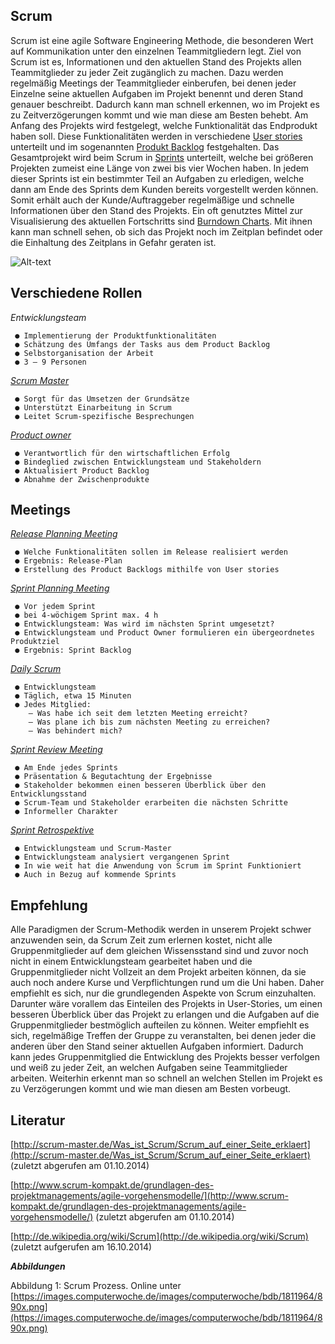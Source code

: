 Scrum
--

Scrum ist eine agile Software Engineering Methode, die besonderen Wert auf Kommunikation unter den einzelnen Teammitgliedern legt. Ziel von Scrum ist es, Informationen und den aktuellen Stand des Projekts allen Teammitglieder zu jeder Zeit zugänglich zu machen.
Dazu werden regelmäßig Meetings der Teammitglieder einberufen, bei denen jeder Einzelne seine aktuellen Aufgaben im Projekt benennt und deren Stand genauer beschreibt.
Dadurch kann man schnell erkennen, wo im Projekt es zu Zeitverzögerungen kommt und wie man diese am Besten behebt.
Am Anfang des Projekts wird festgelegt, welche Funktionalität das Endprodukt haben soll. Diese Funktionalitäten werden in verschiedene [User stories](http://de.wikipedia.org/wiki/Scrum#User_Story) unterteilt und im sogenannten [Produkt Backlog](http://scrum-fibel.de/artefakte/product%20backlog.html) festgehalten.
Das Gesamtprojekt wird beim Scrum in  [Sprints](http://scrum-master.de/Scrum-Meetings/Sprint) unterteilt, welche bei größeren Projekten zumeist eine Länge von zwei bis vier Wochen haben.
In jedem dieser Sprints ist ein bestimmter Teil an Aufgaben zu erledigen, welche dann am Ende des Sprints dem Kunden bereits vorgestellt werden können. Somit erhält auch der Kunde/Auftraggeber regelmäßige und schnelle Informationen über den Stand des Projekts. 
Ein oft genutztes Mittel zur Visualisierung des aktuellen Fortschritts sind [Burndown Charts]().
Mit ihnen kann man schnell sehen, ob sich das Projekt noch im Zeitplan befindet oder die Einhaltung des Zeitplans in Gefahr geraten ist. 


![Alt-text](https://images.computerwoche.de/images/computerwoche/bdb/1811964/890x.png)

 Verschiedene Rollen
-

_Entwicklungsteam_

	 ● Implementierung der Produktfunktionalitäten
	 ● Schätzung des Umfangs der Tasks aus dem Product Backlog
	 ● Selbstorganisation der Arbeit
	 ● 3 – 9 Personen
	   

_[Scrum Master](http://scrum-master.de/Scrum-Rollen/Scrum-Rollen_ScrumMaster)_

	 ● Sorgt für das Umsetzen der Grundsätze
	 ● Unterstützt Einarbeitung in Scrum 
	 ● Leitet Scrum-spezifische Besprechungen

_[Product owner](http://scrum-master.de/Scrum-Rollen/Scrum-Rollen_Product_Owner)_

	 ● Verantwortlich für den wirtschaftlichen Erfolg
     ● Bindeglied zwischen Entwicklungsteam und Stakeholdern
	 ● Aktualisiert Product Backlog
	 ● Abnahme der Zwischenprodukte

Meetings
-

[_Release Planning Meeting_](http://scrum-master.de/Scrum-Meetings/Sprint_Planning_Meeting)

	 ● Welche Funktionalitäten sollen im Release realisiert werden
	 ● Ergebnis: Release-Plan
	 ● Erstellung des Product Backlogs mithilfe von User stories

[_Sprint Planning Meeting_](http://scrum-master.de/Scrum-Meetings/Sprint_Planning_Meeting)

	 ● Vor jedem Sprint 
	 ● bei 4-wöchigem Sprint max. 4 h
	 ● Entwicklungsteam: Was wird im nächsten Sprint umgesetzt?
	 ● Entwicklungsteam und Product Owner formulieren ein übergeordnetes Produktziel
     ● Ergebnis: Sprint Backlog

[_Daily Scrum_](http://scrum-master.de/Scrum-Meetings/Daily_Scrum_Meeting)

	 ● Entwicklungsteam
	 ● Täglich, etwa 15 Minuten
	 ● Jedes Mitglied:
		– Was habe ich seit dem letzten Meeting erreicht?
		– Was plane ich bis zum nächsten Meeting zu erreichen?
		– Was behindert mich?

[_Sprint Review Meeting_](http://scrum-master.de/Scrum-Meetings/Sprint_Review_Meeting)

	 ● Am Ende jedes Sprints
	 ● Präsentation & Begutachtung der Ergebnisse 
	 ● Stakeholder bekommen einen besseren Überblick über den Entwicklungsstand
	 ● Scrum-Team und Stakeholder erarbeiten die nächsten Schritte
	 ● Informeller Charakter

[_Sprint Retrospektive_](http://de.wikipedia.org/wiki/Scrum#Sprint_Retrospektive)

	 ● Entwicklungsteam und Scrum-Master
	 ● Entwicklungsteam analysiert vergangenen Sprint
	 ● In wie weit hat die Anwendung von Scrum im Sprint Funktioniert
	 ● Auch in Bezug auf kommende Sprints



Empfehlung
-

Alle Paradigmen der Scrum-Methodik werden in unserem Projekt schwer anzuwenden sein,
da Scrum Zeit zum erlernen kostet, nicht alle Gruppenmitglieder auf dem gleichen Wissensstand sind und zuvor noch nicht in einem Entwicklungsteam
gearbeitet haben und  die Gruppenmitglieder nicht Vollzeit an dem Projekt arbeiten können, da sie auch noch andere Kurse und Verpflichtungen
rund um die Uni haben. Daher empfiehlt es sich, nur die grundlegenden Aspekte von Scrum einzuhalten.
Darunter wäre vorallem das Einteilen des Projekts in User-Stories, um einen besseren Überblick über das Projekt 
zu erlangen und die Aufgaben auf die Gruppenmitglieder bestmöglich aufteilen zu können.
Weiter empfiehlt es sich, regelmäßige Treffen der Gruppe zu veranstalten, bei denen jeder die anderen über den Stand 
seiner aktuellen Aufgaben informiert. Dadurch kann jedes Gruppenmitglied die Entwicklung des Projekts besser verfolgen und
weiß zu jeder Zeit, an welchen Aufgaben seine Teammitglieder arbeiten. Weiterhin erkennt man so schnell an welchen
Stellen im Projekt es zu Verzögerungen kommt und wie man diesen am Besten vorbeugt.

Literatur
--
[http://scrum-master.de/Was_ist_Scrum/Scrum_auf_einer_Seite_erklaert](http://scrum-master.de/Was_ist_Scrum/Scrum_auf_einer_Seite_erklaert)
(zuletzt abgerufen am 01.10.2014)

[http://www.scrum-kompakt.de/grundlagen-des-projektmanagements/agile-vorgehensmodelle/](http://www.scrum-kompakt.de/grundlagen-des-projektmanagements/agile-vorgehensmodelle/)
(zuletzt abgerufen am 01.10.2014)

[http://de.wikipedia.org/wiki/Scrum](http://de.wikipedia.org/wiki/Scrum)
(zuletzt aufgerufen am 16.10.2014)

__*Abbildungen*__

Abbildung 1: Scrum Prozess. Online unter [https://images.computerwoche.de/images/computerwoche/bdb/1811964/890x.png](https://images.computerwoche.de/images/computerwoche/bdb/1811964/890x.png)
